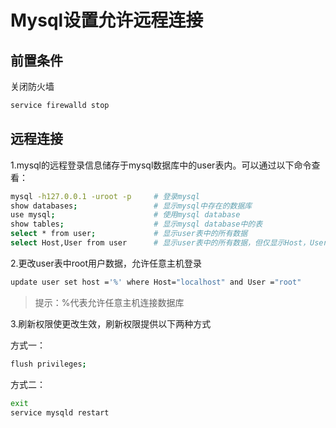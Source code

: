 # Mysql设置允许远程连接

## 前置条件

关闭防火墙

```bash
service firewalld stop
```

## 远程连接

1.mysql的远程登录信息储存于mysql数据库中的user表内。可以通过以下命令查看：

```bash
mysql -h127.0.0.1 -uroot -p		# 登录mysql
show databases;					# 显示mysql中存在的数据库
use mysql;						# 使用mysql database
show tables;					# 显示mysql database中的表
select * from user;				# 显示user表中的所有数据
select Host,User from user		# 显示user表中的所有数据，但仅显示Host，User字段
```

2.更改user表中root用户数据，允许任意主机登录

```bash
update user set host ='%' where Host="localhost" and User ="root"
```

> 提示：%代表允许任意主机连接数据库

3.刷新权限使更改生效，刷新权限提供以下两种方式

方式一：

```bash
flush privileges;
```

方式二：

```bash
exit
service mysqld restart
```

